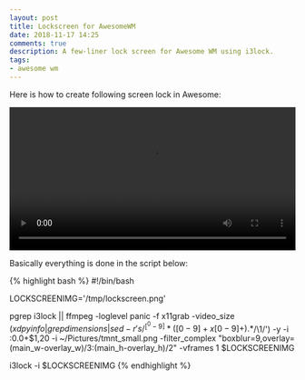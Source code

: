 ```yaml
---
layout: post
title: Lockscreen for AwesomeWM
date: 2018-11-17 14:25
comments: true
description: A few-liner lock screen for Awesome WM using i3lock.
tags:
- awesome wm
---
```



Here is how to create following screen lock in Awesome:

<video controls style="width:100%">
    <source src='{{'/images/2018/screenlock.mp4' | relative_url }}' type='video/webm'  media="all and (max-width:480px)"/>
</video>

Basically everything is done in the script below:

{% highlight bash %}
#!/bin/bash

LOCKSCREENIMG='/tmp/lockscreen.png'

pgrep i3lock || ffmpeg  -loglevel panic -f x11grab -video_size $(xdpyinfo | grep dimensions | sed -r 's/^[^0-9]*([0-9]+x[0-9]+).*$/\1/') -y -i :0.0+$1,20 -i ~/Pictures/tmnt_small.png -filter_complex "boxblur=9,overlay=(main_w-overlay_w)/3:(main_h-overlay_h)/2" -vframes 1 $LOCKSCREENIMG

i3lock -i $LOCKSCREENIMG
{% endhighlight %}

